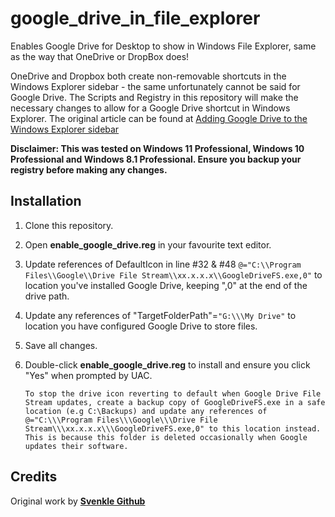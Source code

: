 # google_drive_in_file_explorer

Enables Google Drive for Desktop to show in Windows File Explorer, same as the way that OneDrive or DropBox does!

OneDrive and Dropbox both create non-removable shortcuts in the Windows Explorer sidebar - the same unfortunately cannot be said for Google Drive. The Scripts and Registry in this repository will make the necessary changes to allow for a Google Drive shortcut in Windows Explorer. The original article can be found at [Adding Google Drive to the Windows Explorer sidebar](https://luke.digital/adding-google-drive-to-the-explorer-sidebar/)

**Disclaimer: This was tested on Windows 11 Professional, Windows 10 Professional and Windows 8.1 Professional. Ensure you backup your registry before making any changes.**

## Installation

1. Clone this repository.
2. Open  **enable_google_drive.reg**  in your favourite text editor.
3. Update references of DefaultIcon in line #32 & #48  `@="C:\\Program Files\\Google\\Drive File Stream\\xx.x.x.x\\GoogleDriveFS.exe,0"` to location you've installed Google Drive, keeping ",0" at the end of the drive path.
4. Update any references of "TargetFolderPath"=`"G:\\\My Drive"` to location you have configured Google Drive to store files.
5. Save all changes.
6. Double-click  **enable_google_drive.reg**  to install and ensure you click "Yes" when prompted by UAC.

   `To stop the drive icon reverting to default when Google Drive File Stream updates, create a backup copy of GoogleDriveFS.exe in a safe location (e.g C:\Backups) and update any references of @="C:\\\Program Files\\\Google\\\Drive File Stream\\\xx.x.x.x\\\GoogleDriveFS.exe,0" to this location instead. This is because this folder is deleted occasionally when Google updates their software.`

## Credits

Original work by [**Svenkle Github**](https://github.com/svenkle/google-drive-add-to-explorer/)
